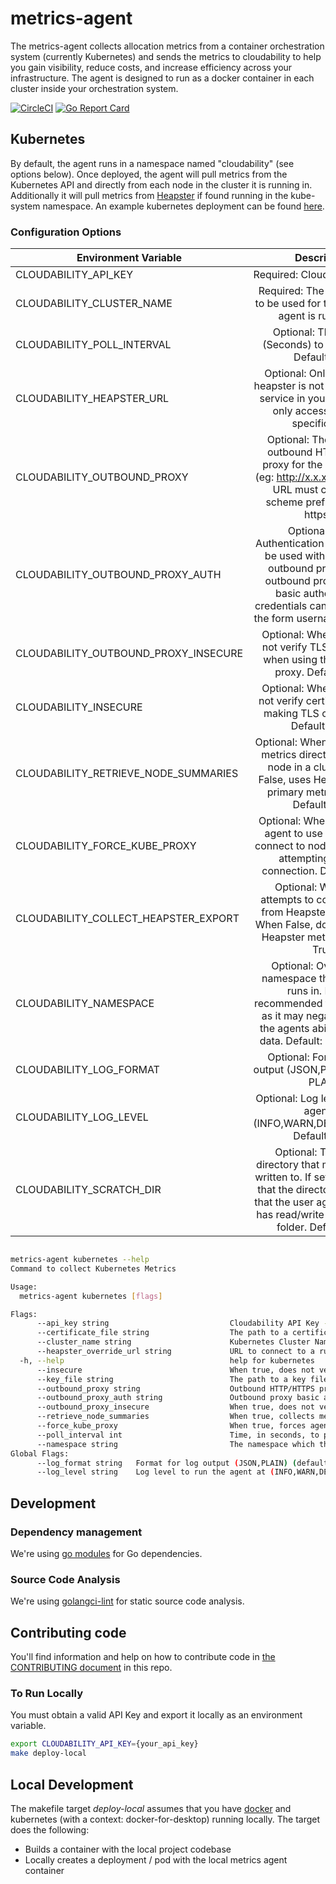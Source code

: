 # metrics-agent

The metrics-agent collects allocation metrics from a container orchestration system (currently Kubernetes) and sends the metrics to cloudability to help you gain visibility, reduce costs, and increase efficiency across your infrastructure.  The agent is designed to run as a docker container in each cluster inside your orchestration system.

[![CircleCI](https://circleci.com/gh/cloudability/metrics-agent/tree/master.svg?style=svg)](https://circleci.com/gh/cloudability/metrics-agent/tree/master)
[![Go Report Card](https://goreportcard.com/badge/github.com/cloudability/metrics-agent)](https://goreportcard.com/report/github.com/cloudability/metrics-agent)

## Kubernetes

By default, the agent runs in a namespace named "cloudability" (see options below).  Once deployed, the agent will pull metrics from the Kubernetes API and directly from each node in the cluster it is running in. Additionally it will pull metrics from [Heapster](https://github.com/kubernetes/heapster) if found running in the kube-system namespace.  An example kubernetes deployment can be found [here](deploy/kubernetes/cloudability-metrics-agent.yaml).

### Configuration Options

| Environment Variable                    | Description                                                                                                                          |
| --------------------------------------- |:------------------------------------------------------------------------------------------------------------------------------------:|
| CLOUDABILITY_API_KEY                    | Required: Cloudability api key                                                                                                       |
| CLOUDABILITY_CLUSTER_NAME               | Required: The cluster name to be used for the cluster the agent is running in.                                                       |
| CLOUDABILITY_POLL_INTERVAL              | Optional: The interval (Seconds) to poll metrics. Default: 180                                                                       |
| CLOUDABILITY_HEAPSTER_URL               | Optional: Only required if heapster is not deployed as a service in your cluster or is only accessable via a specific URL.           |
| CLOUDABILITY_OUTBOUND_PROXY             | Optional: The URL of an outbound HTTP/HTTPS proxy for the agent to use (eg: http://x.x.x.x:8080). The URL must contain the scheme prefix (http:// or https://)  |
| CLOUDABILITY_OUTBOUND_PROXY_AUTH        | Optional: Basic Authentication credentials to be used with the defined outbound proxy. If your outbound proxy requires basic authentication credentials can be defined in the form username:password |
| CLOUDABILITY_OUTBOUND_PROXY_INSECURE    | Optional: When true, does not verify TLS certificates when using the outbound proxy. Default: False |
| CLOUDABILITY_INSECURE                   | Optional: When true, does not verify certificates when making TLS connections. Default: False|
| CLOUDABILITY_RETRIEVE_NODE_SUMMARIES    | Optional: When true, collects metrics directly from each node in a cluster. When False, uses Heapster as the primary metrics source. Default: True|
| CLOUDABILITY_FORCE_KUBE_PROXY           | Optional: When true, forces agent to use the proxy to connect to nodes rather than attempting a direct connection. Default: False|
| CLOUDABILITY_COLLECT_HEAPSTER_EXPORT    | Optional: When true, attempts to collect metrics from Heapster if available. When False, does not collect Heapster metrics. Default: True|
| CLOUDABILITY_NAMESPACE                  | Optional: Override the namespace that the agent runs in. It is not recommended to change this as it may negatively affect the agents ability to collect data. Default: `cloudability`|
| CLOUDABILITY_LOG_FORMAT                 | Optional: Format for log output (JSON,PLAIN) Default: PLAIN|
| CLOUDABILITY_LOG_LEVEL                  | Optional: Log level to run the agent at (INFO,WARN,DEBUG,TRACE). Default: `INFO`|
| CLOUDABILITY_SCRATCH_DIR                | Optional: Temporary directory that metrics will be written to. If set, must assure that the directory exists and that the user agent UID 1000 has read/write access to the folder. Default: `/tmp`|

```sh

metrics-agent kubernetes --help
Command to collect Kubernetes Metrics

Usage:
  metrics-agent kubernetes [flags]

Flags:
      --api_key string                           Cloudability API Key - required
      --certificate_file string                  The path to a certificate file. - Optional
      --cluster_name string                      Kubernetes Cluster Name - required this must be unique to every cluster.
      --heapster_override_url string             URL to connect to a running heapster instance. - optionally override the discovered Heapster URL.
  -h, --help                                     help for kubernetes
      --insecure                                 When true, does not verify certificates when making TLS connections. Default: False
      --key_file string                          The path to a key file. - Optional
      --outbound_proxy string                    Outbound HTTP/HTTPS proxy eg: http://x.x.x.x:8080. Must have a scheme prefix (http:// or https://) - Optional
      --outbound_proxy_auth string               Outbound proxy basic authentication credentials. Must defined in the form username:password - Optional
      --outbound_proxy_insecure                  When true, does not verify TLS certificates when using the outbound proxy. Default: False
      --retrieve_node_summaries                  When true, collects metrics directly from each node in a cluster. When False, uses Heapster as the primary metrics source. Default: True
      --force_kube_proxy                         When true, forces agent to use the proxy to connect to nodes rather than attempting a direct connection. Default: False
      --poll_interval int                        Time, in seconds, to poll the services infrastructure. Default: 180 (default 180)
      --namespace string                         The namespace which the agent runs in. Changing this is not recommended. (default `cloudability`)
Global Flags:
      --log_format string   Format for log output (JSON,PLAIN) (default "PLAIN")
      --log_level string    Log level to run the agent at (INFO,WARN,DEBUG) (default "INFO")
```

## Development

### Dependency management

We're using [go modules](https://github.com/golang/go/wiki/Modules) for Go dependencies.

### Source Code Analysis

We're using [golangci-lint](https://github.com/golangci/golangci-lint) for static source code analysis.

## Contributing code

You'll find information and help on how to contribute code in
[the CONTRIBUTING document](CONTRIBUTING.md) in this repo.


### To Run Locally

You must obtain a valid API Key and export it locally as an environment variable.

```sh
export CLOUDABILITY_API_KEY={your_api_key}
make deploy-local
```

## Local Development

The makefile target _deploy-local_ assumes that you have [docker](https://www.docker.com/community-edition) and kubernetes (with a context: docker-for-desktop) running locally. The target does the following:

- Builds a container with the local project codebase 
- Locally creates a deployment / pod with the local metrics agent container
